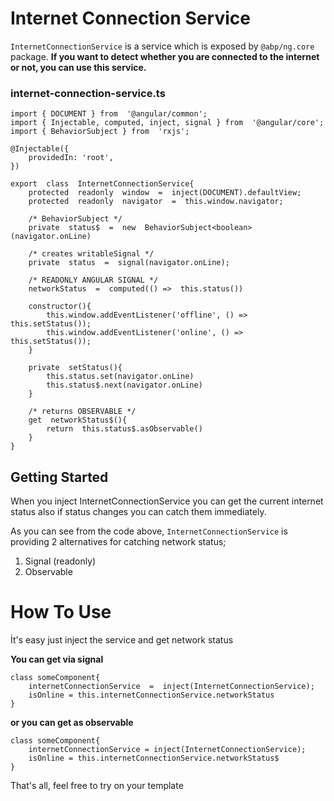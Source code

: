 # Internet Connection Service
`InternetConnectionService` is a service which is exposed by `@abp/ng.core` package. **If you want to detect whether you are connected to the internet or not, you can use this service.**


### internet-connection-service.ts
```
import { DOCUMENT } from  '@angular/common';
import { Injectable, computed, inject, signal } from  '@angular/core';
import { BehaviorSubject } from  'rxjs';

@Injectable({
	providedIn: 'root',
})

export  class  InternetConnectionService{
	protected  readonly  window  =  inject(DOCUMENT).defaultView;
	protected  readonly  navigator  =  this.window.navigator;

	/* BehaviorSubject */
	private  status$  =  new  BehaviorSubject<boolean>(navigator.onLine)

	/* creates writableSignal */
	private  status  =  signal(navigator.onLine);

	/* READONLY ANGULAR SIGNAL */
	networkStatus  =  computed(() =>  this.status())

	constructor(){
		this.window.addEventListener('offline', () =>  this.setStatus());
		this.window.addEventListener('online', () =>  this.setStatus());
	}

	private  setStatus(){
		this.status.set(navigator.onLine)
		this.status$.next(navigator.onLine)
	}

	/* returns OBSERVABLE */
	get  networkStatus$(){
		return  this.status$.asObservable()
	}
}
```

## Getting Started
When you inject InternetConnectionService you can get the current internet status also if status changes you can catch them immediately.

As you can see from the code above, `InternetConnectionService` is providing 2 alternatives for catching network status;
1. Signal (readonly)
2. Observable


# How To Use
İt's easy just inject the service and get network status

**You can get via signal**
```
class someComponent{
	internetConnectionService  =  inject(InternetConnectionService);
	isOnline = this.internetConnectionService.networkStatus
}
```
**or you can get as observable**
```
class someComponent{
	internetConnectionService = inject(InternetConnectionService);
	isOnline = this.internetConnectionService.networkStatus$
}
```

That's all, feel free to try on your template